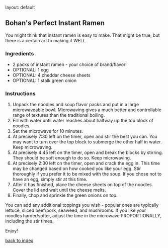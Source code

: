 
layout: default

## Bohan's Perfect Instant Ramen
You might think that instant ramen is easy to make. That might be true, but there is a certain art to making it WELL.

### Ingredients
- 2 packs of instant ramen - your choice of brand/flavor!
- OPTIONAL: 1 egg
- OPTIONAL: 4 cheddar cheese sheets
- OPTIONAL: 1 stalk green onion

### Instructions
1. Unpack the noodles and soup flavor packs and put in a large microwaveable bowl. Microwaving gives a much better and controllable range of textures than the traditional boiling.
2. Fill with water until water reaches about halfway up the top block of noodles.
3. Set the microwave for 10 minutes.
4. At precisely 7:30 left on the timer, open and stir the best you can. You may want to turn over the top block to submerge the other half in water. Keep microwaving.
5. At precisely 4:45 left on the timer, open and break the blocks by stirring. They should be soft enough to do so. Keep microwaving.
6. At precisely 2:30 left on the timer, open and crack the egg in. This time may be changed based on how cooked you like your egg. Stir thoroughly if you prefer it to be mixed with the soup. If you chose not to have an egg, simply stir at this time.
7. After it has finished, place the cheese sheets on top of the noodles. Cover the lid and wait until the cheese melts.
8. Finally, chop and sprinkle the green onions on top.

You can add any additional toppings you wish - popular ones are typically lettuce, sliced beef/pork, seaweed, and mushrooms.
If you like your noodles harder/softer, adjust the time in the microwave PROPORTIONALLY, including the stir times.

Enjoy!

<!--
Keep this link to return to the index
-->
[back to index](../)
